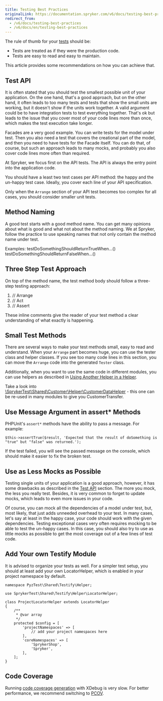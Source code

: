 ```yaml
---
title: Testing Best Practices
originalLink: https://documentation.spryker.com/v6/docs/testing-best-practices
redirect_from:
  - /v6/docs/testing-best-practices
  - /v6/docs/en/testing-best-practices
---
```


The rule of thumb for your [tests](https://documentation.spryker.com/docs/test-framework) should be:

* Tests are treated as if they were the production code. 
* Tests are easy to read and easy to maintain.

This article provides some recommendations on how you can achieve that.
<a name="{test-api}"></a>

## Test API

It is often stated that you should test the smallest possible unit of your application. On the one hand, that's a good approach, but on the other hand, it often leads to too many tests and tests that show the small units are working, but it doesn't show if the units work together. A valid argument could be to have integration tests to test everything together. That's ok but leads to the issue that you cover most of your code lines more than once, which makes the test execution take longer.

Facades are a very good example. You can write tests for the model under test. Then you also need a test that covers the creational part of the model, and then you need to have tests for the Facade itself. You can do that, of course, but such an approach leads to many mocks, and probably you also cover code lines more often than required.

At Spryker, we focus first on the API tests. The API is always the entry point into the application code. 

You should have a least two test cases per API method: the happy and the un-happy test case. Ideally, you cover each line of your API specification.

Only when the `Arrange` section of your API test becomes too complex for all cases, you should consider smaller unit tests.

## Method Naming
A good test starts with a good method name. You can get many opinions about what is good and what not about the method naming. We at Spryker, follow the practice to use speaking names that not only contain the method name under test. 

Examples:
testDoSomethingShouldReturnTrueWhen...()
testDoSomethingShouldReturnFalseWhen...()

## Three Step Test Approach
On top of the method name, the test method body should follow a three-step testing approach:

1. // Arrange
2. // Act
3. // Assert

These inline comments give the reader of your test method a clear understanding of what exactly is happening.

## Small Test Methods
There are several ways to make your test methods small, easy to read and understand. When your `Arrange` part becomes huge, you can use the tester class and helper classes. If you see too many code lines in this section, you can move the `Arrange` code into the generated `Tester` class.

Additionally, when you want to use the same code in different modules, you can use helpers as described in [Using Another Helper in a Helper](https://documentation.spryker.com/docs/test-helpers#using-another-helper-in-a-helper).

Take a look into [\SprykerTest\Shared\Customer\Helper\CustomerDataHelper](https://github.com/spryker/customer/blob/master/tests/SprykerTest/Shared/Customer/_support/Helper/CustomerDataHelper.php) - this one can be re-used in many modules to give you CustomerTransfer.

## Use Message Argument in assert* Methods
PHPUnit's `assert*` methods have the ability to pass a message. For example:
```
$this->assertTrue($result, 'Expected that the result of doSomething is "true" but "false" was returned.');
```
If the test failed, you will see the passed message on the console, which should make it easier to fix the broken test.

## Use as Less Mocks as Possible
Testing single units of your application is a good approach, however, it has some drawbacks as described in the [Test API](#test-api) section. The more you mock, the less you really test. Besides, it is very common to forget to update mocks, which leads to even more issues in your code. 

Of course, you can mock all the dependencies of a model under test, but, most likely, that just adds unneeded overhead to your test. In many cases, let's say at least in the happy case, your code should work with the given dependencies. Testing exceptional cases very often requires mocking to be able to test the un-happy cases. In this case, you should also try to use as little mocks as possible to get the most coverage out of a few lines of test code.

## Add Your own Testify Module
It is advised to organize your tests as well. For a simpler test setup, you should at least add your own LocatorHelper, which is enabled in your project namespace by default.

```
namespace PyzTest\Shared\Testify\Helper;

use SprykerTest\Shared\Testify\Helper\LocatorHelper;

class ProjectLocatorHelper extends LocatorHelper
{
    /**
     * @var array
     */
    protected $config = [
        'projectNamespaces' => [
            // add your project namespaces here
        ],
        'coreNamespaces' => [
            'SprykerShop',
            'Spryker',
        ],
    ];
}
```

## Code Coverage
Running [code coverage generation](https://documentation.spryker.com/docs/code-coverage) with XDebug is very slow. For better performance, we recommend switching to [PCOV](https://github.com/krakjoe/pcov/blob/develop/INSTALL.md).
